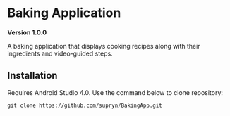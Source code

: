 # Baking Application

**Version 1.0.0**

A baking application that displays cooking recipes along with their ingredients and video-guided steps.

## Installation

Requires Android Studio 4.0.
Use the command below to clone repository:

```
git clone https://github.com/supryn/BakingApp.git
```
